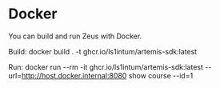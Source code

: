 Docker
======

You can build and run Zeus with Docker.

Build:
docker build . -t ghcr.io/ls1intum/artemis-sdk:latest

Run:
docker run --rm -it ghcr.io/ls1intum/artemis-sdk:latest --url=http://host.docker.internal:8080 show course --id=1
